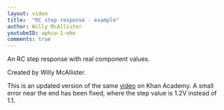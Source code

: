 ```yaml
---
layout: video
title:  "RC step response - example"
author: Willy McAllister
youtubeID: apkcw-1-ebo
comments: true
--- 
```


An RC step response with real component values.

Created by Willy McAllister.

This is an updated version of the same [video](https://youtu.be/A4aoLMC1-5Y) on Khan Academy. A small error near the end has been fixed, where the step value is 1.2V instead of 1.1.